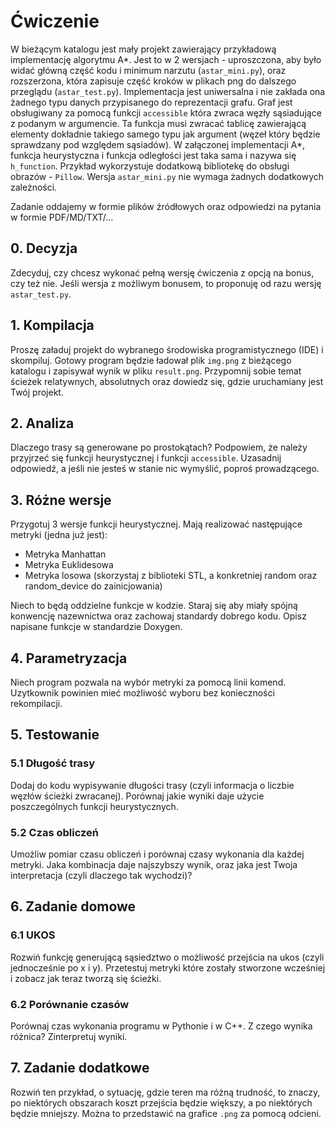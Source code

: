 # Ćwiczenie

W bieżącym katalogu jest mały projekt zawierający przykładową implementację algorytmu A*. Jest to w 2 wersjach - uproszczona, aby było widać główną część kodu i minimum narzutu (```astar_mini.py```), oraz rozszerzona, która zapisuje część kroków w plikach png do dalszego przeglądu (```astar_test.py```). Implementacja jest uniwersalna i nie zakłada ona żadnego typu danych przypisanego do reprezentacji grafu. Graf jest obsługiwany za pomocą funkcji ```accessible``` która zwraca węzły sąsiadujące z podanym w argumencie. Ta funkcja musi zwracać tablicę zawierającą elementy dokładnie takiego samego typu jak argument (węzeł który będzie sprawdzany pod względem sąsiadów). W załączonej implementacji A*, funkcja heurystyczna i funkcja odległości jest taka sama i nazywa się ```h_function```. Przykład wykorzystuje dodatkową bibliotekę do obsługi obrazów - ```Pillow```. Wersja ```astar_mini.py``` nie wymaga żadnych dodatkowych zależności.

Zadanie oddajemy w formie plików źródłowych oraz odpowiedzi na pytania w formie PDF/MD/TXT/...

## 0. Decyzja

Zdecyduj, czy chcesz wykonać pełną wersję ćwiczenia z opcją na bonus, czy też nie. Jeśli wersja z możliwym bonusem, to proponuję od razu wersję ```astar_test.py```.

## 1. Kompilacja

Proszę załaduj projekt do wybranego środowiska programistycznego (IDE) i skompiluj. Gotowy program będzie ładował plik ```img.png``` z bieżącego katalogu i zapisywał wynik w pliku ```result.png```. Przypomnij sobie temat ścieżek relatywnych, absolutnych oraz dowiedz się, gdzie uruchamiany jest Twój projekt.

## 2. Analiza

Dlaczego trasy są generowane po prostokątach? Podpowiem, że należy przyjrzeć się funkcji heurystycznej i funkcji ```accessible```. Uzasadnij odpowiedź, a jeśli nie jesteś w stanie nic wymyślić, poproś prowadzącego.

## 3. Różne wersje

Przygotuj 3 wersje funkcji heurystycznej. Mają realizować następujące metryki (jedna już jest):

* Metryka Manhattan
* Metryka Euklidesowa
* Metryka losowa (skorzystaj z biblioteki STL, a konkretniej random oraz random_device do zainicjowania)

Niech to będą oddzielne funkcje w kodzie. Staraj się aby miały spójną konwencję nazewnictwa oraz zachowaj standardy dobrego kodu. Opisz napisane funkcje w standardzie Doxygen.

## 4. Parametryzacja

Niech program pozwala na wybór metryki za pomocą linii komend. Uzytkownik powinien mieć możliwość wyboru bez konieczności rekompilacji.

## 5. Testowanie

### 5.1 Długość trasy

Dodaj do kodu wypisywanie długości trasy (czyli informacja o liczbie węzłów ścieżki zwracanej). Porównaj jakie wyniki daje użycie poszczególnych funkcji heurystycznych.

### 5.2 Czas obliczeń

Umożliw pomiar czasu obliczeń i porównaj czasy wykonania dla każdej metryki. Jaka kombinacja daje najszybszy wynik, oraz jaka jest Twoja interpretacja (czyli dlaczego tak wychodzi)?

## 6. Zadanie domowe 

### 6.1 UKOS

Rozwiń funkcję generującą sąsiedztwo o możliwość przejścia na ukos (czyli jednocześnie po x i y). Przetestuj metryki które zostały stworzone wcześniej i zobacz jak teraz tworzą się ścieżki.


### 6.2 Porównanie czasów 

Porównaj czas wykonania programu w Pythonie i w C++. Z czego wynika różnica? Zinterpretuj wyniki.

## 7. Zadanie dodatkowe

Rozwiń ten przykład, o sytuację, gdzie teren ma różną trudność, to znaczy, po niektórych obszarach koszt przejścia będzie większy, a po niektórych będzie mniejszy. Można to przedstawić na grafice ```.png``` za pomocą odcieni.

